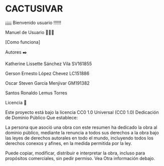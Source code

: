 # CACTUSIVAR



¡¡¡¡¡ Bienvenido usuario !!!!!!



Manuel de Usuario 🧑🏻‍💻

[Como funciona] 



Autores ✒️



Katherine Lissette Sánchez Vila                SV161855

Gerson Ernesto López Chevez                    LC151886

Oscar Steven García Menjívar                   GM191382

Santos Ronaldo Lemus Torres


Licencia 📄

Este proyecto está bajo la licencia CC0 1.0 Universal (CC0 1.0) Dedicación de Dominio Público
Que establece:

La persona que asoció una obra con este resumen ha dedicado la obra al dominio público, mediante la renuncia a todos 
sus derechos 
a la obra bajo las leyes de derechos autorales en todo el mundo, 
incluyendo todos los derechos conexos y afines, en la medida permitida por la ley.

Puede copiar, modificar, distribuir e interpretar la obra, incluso para propósitos comerciales, 
sin pedir permiso. Vea Otra información debajo.






